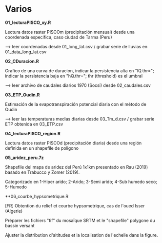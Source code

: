 # Varios
**01_lecturaPISCO_xy.R** <p>
Lectura datos raster PISCOm (precipitación mensual) desde una coordenada especifica, caso ciudad de Tarma (Peru) <p>
--> leer coordenadas desde 01_long_lat.csv / grabar serie de lluvias en 01_data_long_lat.csv <p>
**02_CDuracion.R** <p>
Grafico de una curva de duracion, indicar la persistencia alta en "lQ.thr="; indicar la persistencia baja en "hQ.thr="; thr (threshold) es el umbral<p>
  --> leer archivo de caudales diarios 1970 (Socsi) desde 02_caudales.csv<p>
**03_ETP_Oudin.R** <p>
Estimación de la evapotranspiración potencial diaria con el método de Oudin <p>
  --> leer las temperaturas medias diarias desde 03_Tm_d.csv / grabar serie ETP obtenida en 03_ETP.csv <p>
**04_lecturaPISCO_region.R** <p>
Lectura datos raster PISCOd (precipitación diaria) desde una región definida en un shapefile de poligono <p>
**05_aridez_peru.7z** <p>
Shapefile del mapa de aridez del Perú 1x1km presentado en Rau (2019) basado en Trabucco y Zomer (2019). <p> 
Categorizado en 1-Hiper arido; 2-Arido; 3-Semi arido; 4-Sub humedo seco; 5-Humedo<p> 
**06_courbe_hypsometrique.R <p>
[FR] Obtention du relief et courbe hypsometrique, cas de l'oued Isser (Algerie) <p>
Préparer les fichiers "tif" du mosaïque SRTM et le "shapefile" polygone du bassin versant <p>
Ajuster la distribution d'altitudes et la localisation de l'echelle dans la figure.
